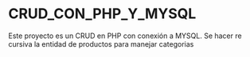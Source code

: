 # CRUD_CON_PHP_Y_MYSQL
Este proyecto es un CRUD en PHP con conexión a MYSQL. Se hacer re cursiva la entidad de productos para manejar categorias 
